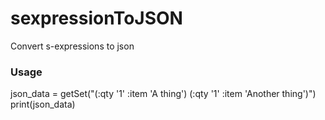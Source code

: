 # sexpressionToJSON
Convert s-expressions to json

### Usage

json_data = getSet("(:qty '1' :item 'A thing') (:qty '1' :item 'Another thing')")
print(json_data)
